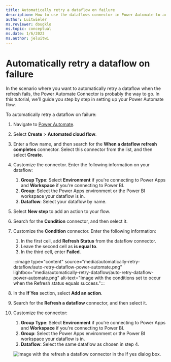 ```yaml
---
title: Automatically retry a dataflow on failure
description: How to use the dataflows connector in Power Automate to automatically retry a dataflow on failure
author: Luitwieler
ms.reviewer: dougklo
ms.topic: conceptual
ms.date: 1/6/2023
ms.author: jeluitwi
---
```


# Automatically retry a dataflow on failure

In the scenario where you want to automatically retry a dataflow when the refresh fails, the Power Automate Connector is probably the way to go. In this tutorial, we'll guide you step by step in setting up your Power Automate flow.

To automatically retry a dataflow on failure:

1. Navigate to [Power Automate](https://flow.microsoft.com).
2. Select **Create** > **Automated cloud flow**.
3. Enter a flow name, and then search for the **When a dataflow refresh completes** connector. Select this connector from the list, and then select **Create**.
4. Customize the connector. Enter the following information on your dataflow:

   1. **Group Type**: Select **Environment** if you're connecting to Power Apps and **Workspace** if you're connecting to Power BI.
   2. **Group**: Select the Power Apps environment or the Power BI workspace your dataflow is in.
   3. **Dataflow**: Select your dataflow by name.

5. Select **New step** to add an action to your flow.
6. Search for the **Condition** connector, and then select it.
7. Customize the **Condition** connector. Enter the following information:

   1. In the first cell, add **Refresh Status** from the dataflow connector.
   2. Leave the second cell as **is equal to**.
   3. In the third cell, enter **Failed**.

   :::image type="content" source="media/automatically-retry-dataflow/auto-retry-dataflow-power-automate.png" lightbox="media/automatically-retry-dataflow/auto-retry-dataflow-power-automate.png" alt-text="Image with the conditions set to occur when the Refresh status equals success.":::
8. In the **If Yes** section, select **Add an action**.
9. Search for the **Refresh a dataflow** connector, and then select it.
10. Customize the connector:

    1. **Group Type**: Select **Environment** if you're connecting to Power Apps and **Workspace** if you're connecting to Power BI.
    2. **Group**: Select the Power Apps environment or the Power BI workspace your dataflow is in.
    3. **Dataflow**: Select the same dataflow as chosen in step 4.

    ![Image with the refresh a dataflow connector in the If yes dialog box.](media/automatically-retry-dataflow/refresh-a-dataflow.png)

